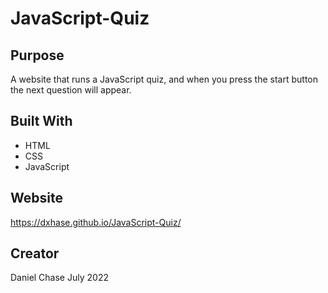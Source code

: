 # JavaScript-Quiz
## Purpose
A website that runs a JavaScript quiz, and when you press the start button the next question will appear.

## Built With
* HTML
* CSS
* JavaScript

## Website
https://dxhase.github.io/JavaScript-Quiz/

## Creator
Daniel Chase 
July 2022
